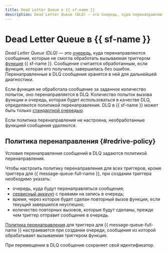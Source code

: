 ```yaml
---
title: Dead Letter Queue в {{ sf-name }}
description: Dead Letter Queue (DLQ) — это очередь, куда перенаправляются сообщения, которые не смогли обработать вызываемые триггером функцию или контейнер. Сообщение считается обработанным, если функция или контейнер, которые его получили, завершились без ошибок. Перенаправленные в DLQ сообщения хранятся в ней для дальнейшей диагностики.
---
```


# Dead Letter Queue в {{ sf-name }}

_Dead Letter Queue (DLQ)_ — это [очередь](../../message-queue/concepts/queue.md), куда перенаправляются сообщения, которые не смогла обработать вызываемая триггером [функция](./function.md) {{ sf-name }}. Сообщение считается обработанным, если функция, которая его получила, завершилась без ошибок. Перенаправленные в DLQ сообщения хранятся в ней для дальнейшей диагностики.

Если функция не обработала сообщение за заданное количество попыток, оно перенаправляется в DLQ. Количество попыток вызова функции и очередь, которая будет использоваться в качестве DLQ, определяются политикой перенаправления. DLQ в {{ sf-name }} может быть только [стандартной очередью](../../message-queue/concepts/queue.md#standard-queues).

Если политика перенаправления не настроена, необработанные функцией сообщения удаляются.

## Политика перенаправления {#redrive-policy}

Условия перенаправления сообщений в DLQ задаются политикой перенаправления.

Чтобы настроить политику перенаправления для всех триггеров, кроме триггера для {{ message-queue-full-name }}, при создании триггера необходимо указать:

* очередь, куда будут перенаправляться сообщения;
* [сервисный аккаунт](../../iam/concepts/users/service-accounts.md) с правами на запись в очередь;
* время, через которое будет сделан повторный вызов функции, если текущий завершился неуспешно;
* количество повторных вызовов, которые будут сделаны, прежде чем триггер отправит сообщение в очередь.

[Политика перенаправления](../../message-queue/concepts/dlq.md#redrive-policy) для триггера для {{ message-queue-full-name }} настраивается при создании очереди, сообщения из которой обрабатывает вызываемая триггером функция.

При перемещении в DLQ сообщение сохраняет свой идентификатор.
